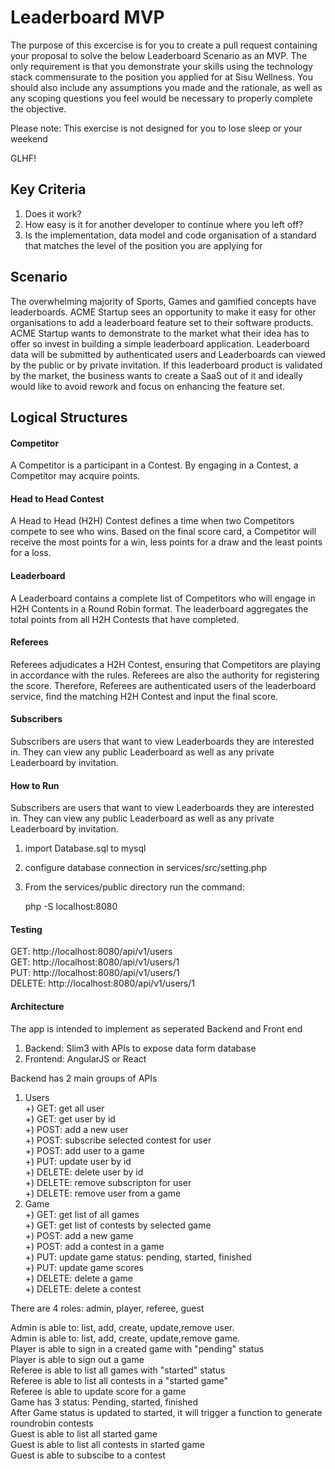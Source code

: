 # Leaderboard MVP

The purpose of this excercise is for you to create a pull request containing your proposal to solve the below Leaderboard Scenario as an MVP. The only requirement is that you demonstrate your skills using the technology stack commensurate to the position you applied for at Sisu Wellness. You should also include any assumptions you made and the rationale, as well as any scoping questions you feel would be necessary to properly complete the objective.

Please note: This exercise is not designed for you to lose sleep or your weekend

GLHF!

## Key Criteria

1. Does it work?
2. How easy is it for another developer to continue where you left off?
3. Is the implementation, data model and code organisation of a standard that matches the level of the position you are applying for

## Scenario
The overwhelming majority of Sports, Games and gamified concepts have leaderboards. ACME Startup sees an opportunity to make it easy for other organisations to add a leaderboard feature set to their software products. ACME Startup wants to demonstrate to the market what their idea has to offer so invest in building a simple leaderboard application. Leaderboard data will be submitted by authenticated users and Leaderboards can viewed by the public or by private invitation. If this leaderboard product is validated by the market, the business wants to create a SaaS out of it and ideally would like to avoid rework and focus on enhancing the feature set.

## Logical Structures
#### Competitor
A Competitor is a participant in a Contest. By engaging in a Contest, a Competitor may acquire points.

#### Head to Head Contest
A Head to Head (H2H) Contest defines a time when two Competitors compete to see who wins. Based on the final score card, a Competitor will receive the most points for a win, less points for a draw and the least points for a loss.

#### Leaderboard
A Leaderboard contains a complete list of Competitors who will engage in H2H Contents in a Round Robin format. The leaderboard aggregates the total points from all H2H Contests that have completed.

#### Referees
Referees adjudicates a H2H Contest, ensuring that Competitors are playing in accordance with the rules. Referees are also the authority for registering the score. Therefore, Referees are authenticated users of the leaderboard service, find the matching H2H Contest and input the final score.

#### Subscribers
Subscribers are users that want to view Leaderboards they are interested in. They can view any public Leaderboard as well as any private Leaderboard by invitation.

#### How to Run
Subscribers are users that want to view Leaderboards they are interested in. They can view any public Leaderboard as well as any private Leaderboard by invitation.

1. import Database.sql to mysql

2. configure database connection in services/src/setting.php

3. From the services/public directory run the command:
    
   php -S localhost:8080
#### Testing
GET: <a>http://localhost:8080/api/v1/users </a><br/>
GET: <a>http://localhost:8080/api/v1/users/1</a><br/>
PUT: <a>http://localhost:8080/api/v1/users/1</a><br/>
DELETE: <a>http://localhost:8080/api/v1/users/1</a><br/>

#### Architecture 

The app is intended to implement as seperated Backend and Front end
1. Backend: Slim3 with APIs to expose data form database
2. Frontend: AngularJS or React 

Backend has 2 main groups of APIs

  1. Users <br/>
     +) GET: get all user <br/>
     +) GET: get user by id <br/>
     +) POST: add a new user <br/>
     +) POST: subscribe selected contest for user <br/>
     +) POST: add user to a game <br/>
     +) PUT: update user by id <br/>
     +) DELETE: delete user by id <br/>
     +) DELETE: remove subscripton for user <br/>
     +) DELETE: remove user from a game <br/>
  2. Game<br/>
     +) GET: get list of all games<br/>
     +) GET: get list of contests by selected game<br/>
     +) POST: add a new game<br/>
     +) POST: add a contest in a game<br/>
     +) PUT: update game status: pending, started, finished<br/>
     +) PUT: update game scores<br/>
     +) DELETE: delete a game<br/>
     +) DELETE: delete a contest <br/>
     
  There are 4 roles: admin, player, referee, guest <br/>
  
 Admin is able to: list, add, create, update,remove user. <br/>
 Admin is able to: list, add, create, update,remove game. <br/>
 Player is able to sign in a created game with "pending" status <br/>
 Player is able to sign out a game <br/>
 Referee is able to list all games  with "started" status<br/>
 Referee is able to list all contests in a "started game"<br/>
 Referee is able to update score for a game <br/>
 Game has 3 status: Pending, started, finished<br/>
 After Game status is updated to started, it will trigger a function to generate roundrobin contests <br/>
 Guest is able to list all started game<br/>
 Guest is able to list all contests in started game<br/>
 Guest is able to subscibe to a contest<br/>
 

 
 
 
 
 
  
  
  

    
     
     
     